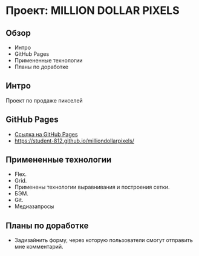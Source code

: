 # Проект: MILLION DOLLAR PIXELS
## Обзор

- Интро
- GitHub Pages
- Примененные технологии
- Планы по доработке

## Интро

Проект по продаже пикселей

## GitHub Pages

- [Ссылка на GitHub Pages](https://student-812.github.io/milliondollarpixels/)
- https://student-812.github.io/milliondollarpixels/

## Примененные технологии

- Flex.
- Grid.
- Применены технологии выравнивания и построения сетки.
- БЭМ.
- Git.
- Медиазапросы

## Планы по доработке

- Задизайнить форму, через которую пользователи смогут отправить мне комментарий.
